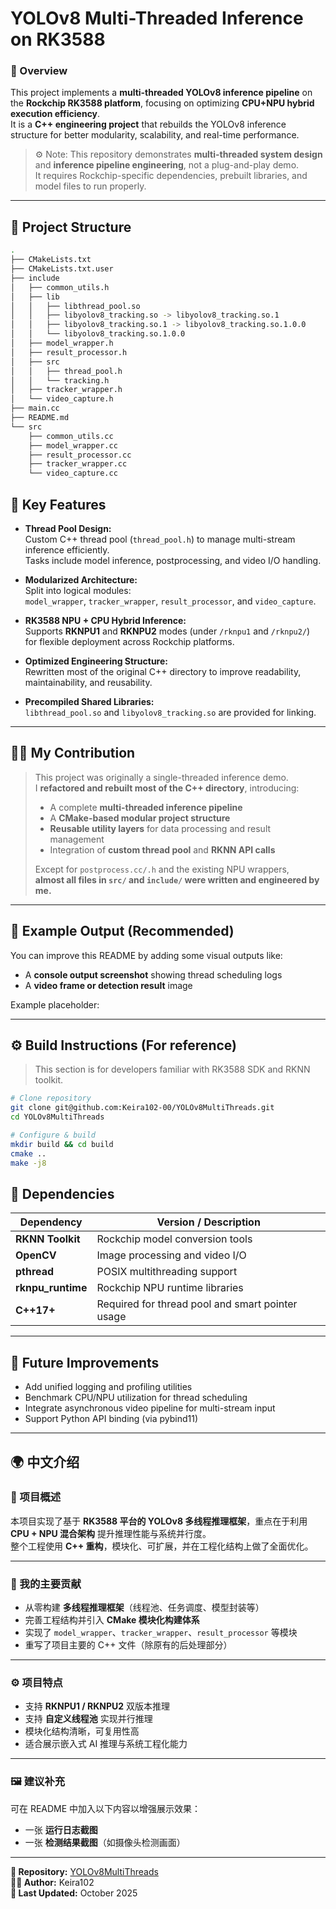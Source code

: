 # YOLOv8 Multi-Threaded Inference on RK3588

### 🚀 Overview
This project implements a **multi-threaded YOLOv8 inference pipeline** on the **Rockchip RK3588 platform**, focusing on optimizing **CPU+NPU hybrid execution efficiency**.  
It is a **C++ engineering project** that rebuilds the YOLOv8 inference structure for better modularity, scalability, and real-time performance.

> ⚙️ Note: This repository demonstrates **multi-threaded system design** and **inference pipeline engineering**, not a plug-and-play demo.  
> It requires Rockchip-specific dependencies, prebuilt libraries, and model files to run properly.

---

## 🧩 Project Structure
```bash
.
├── CMakeLists.txt
├── CMakeLists.txt.user
├── include
│   ├── common_utils.h
│   ├── lib
│   │   ├── libthread_pool.so
│   │   ├── libyolov8_tracking.so -> libyolov8_tracking.so.1
│   │   ├── libyolov8_tracking.so.1 -> libyolov8_tracking.so.1.0.0
│   │   └── libyolov8_tracking.so.1.0.0
│   ├── model_wrapper.h
│   ├── result_processor.h
│   ├── src
│   │   ├── thread_pool.h
│   │   └── tracking.h
│   ├── tracker_wrapper.h
│   └── video_capture.h
├── main.cc
├── README.md
└── src
    ├── common_utils.cc
    ├── model_wrapper.cc
    ├── result_processor.cc
    ├── tracker_wrapper.cc
    └── video_capture.cc
```

## 🧠 Key Features

- **Thread Pool Design:**  
  Custom C++ thread pool (`thread_pool.h`) to manage multi-stream inference efficiently.  
  Tasks include model inference, postprocessing, and video I/O handling.

- **Modularized Architecture:**  
  Split into logical modules:  
  `model_wrapper`, `tracker_wrapper`, `result_processor`, and `video_capture`.

- **RK3588 NPU + CPU Hybrid Inference:**  
  Supports **RKNPU1** and **RKNPU2** modes (under `/rknpu1` and `/rknpu2/`)  
  for flexible deployment across Rockchip platforms.

- **Optimized Engineering Structure:**  
  Rewritten most of the original C++ directory to improve readability, maintainability, and reusability.

- **Precompiled Shared Libraries:**  
  `libthread_pool.so` and `libyolov8_tracking.so` are provided for linking.

---

## 🧍‍♂️ My Contribution

> This project was originally a single-threaded inference demo.  
> I **refactored and rebuilt most of the C++ directory**, introducing:
>
> - A complete **multi-threaded inference pipeline**
> - A **CMake-based modular project structure**
> - **Reusable utility layers** for data processing and result management
> - Integration of **custom thread pool** and **RKNN API calls**
>
> Except for `postprocess.cc/.h` and the existing NPU wrappers,  
> **almost all files in `src/` and `include/` were written and engineered by me.**

---

## 📸 Example Output (Recommended)

You can improve this README by adding some visual outputs like:

- A **console output screenshot** showing thread scheduling logs  
- A **video frame or detection result** image

Example placeholder:


---

## ⚙️ Build Instructions (For reference)

> This section is for developers familiar with RK3588 SDK and RKNN toolkit.

```bash
# Clone repository
git clone git@github.com:Keira102-00/YOLOv8MultiThreads.git
cd YOLOv8MultiThreads

# Configure & build
mkdir build && cd build
cmake ..
make -j8
```
## 🧱 Dependencies

| Dependency | Version / Description |
|-------------|-----------------------|
| **RKNN Toolkit**  | Rockchip model conversion tools |
| **OpenCV**        | Image processing and video I/O |
| **pthread**       | POSIX multithreading support |
| **rknpu_runtime** | Rockchip NPU runtime libraries |
| **C++17+**        | Required for thread pool and smart pointer usage |

---

## 🧩 Future Improvements

- Add unified logging and profiling utilities  
- Benchmark CPU/NPU utilization for thread scheduling  
- Integrate asynchronous video pipeline for multi-stream input  
- Support Python API binding (via pybind11)

---

## 🌍 中文介绍

### 🧭 项目概述
本项目实现了基于 **RK3588 平台的 YOLOv8 多线程推理框架**，重点在于利用 **CPU + NPU 混合架构** 提升推理性能与系统并行度。  
整个工程使用 **C++ 重构**，模块化、可扩展，并在工程化结构上做了全面优化。

---

### 🧠 我的主要贡献
- 从零构建 **多线程推理框架**（线程池、任务调度、模型封装等）  
- 完善工程结构并引入 **CMake 模块化构建体系**  
- 实现了 `model_wrapper`、`tracker_wrapper`、`result_processor` 等模块  
- 重写了项目主要的 C++ 文件（除原有的后处理部分）

---

### ⚙️ 项目特点
- 支持 **RKNPU1 / RKNPU2** 双版本推理  
- 支持 **自定义线程池** 实现并行推理  
- 模块化结构清晰，可复用性高  
- 适合展示嵌入式 AI 推理与系统工程化能力

---

### 🖼️ 建议补充
可在 README 中加入以下内容以增强展示效果：
- 一张 **运行日志截图**
- 一张 **检测结果截图**（如摄像头检测画面）

---

**📁 Repository:** [YOLOv8MultiThreads](https://github.com/Keira102-00/YOLOv8MultiThreads)  
**🧑‍💻 Author:** Keira102  
**📅 Last Updated:** October 2025

